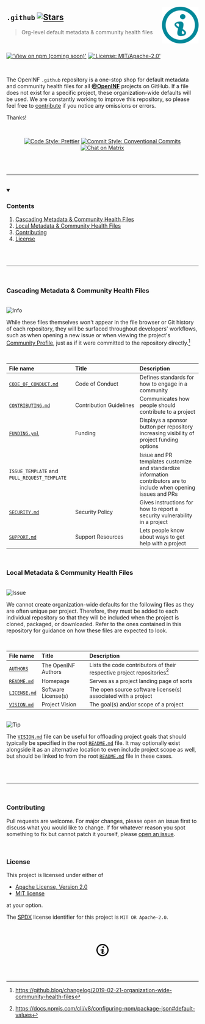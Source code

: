 <!-- markdownlint-disable-next-line line-length -->
<a href="##"><img src="https://raw.githubusercontent.com/OpenINF/openinf.github.io/live/assets/img/svg/logogram-color.svg?sanitize=true" alt="OpenINF logo" title="OpenINF" align="right" height="96" width="96" /></a>

<div align="left">

## `.github` [![Stars][stargazers-badge--shields]][stargazers-badge-url]

> Org-level default metadata & community health files

<br />

[!['View on npm (coming soon)'][npm-badge--shields]][npm-badge-url]
[!['License: MIT/Apache-2.0'][license-badge--shields]][license-badge-url]

</div>

<br />

The OpenINF `.github` repository is a one-stop shop for default metadata and
community health files for all [**@OpenINF**][] projects on GitHub. If a file
does not exist for a specific project, these organization-wide defaults will be
used. We are constantly working to improve this repository, so please feel free
to [contribute](#contributing) if you notice any omissions or errors.

Thanks!

<br />

<div align="center">

[![Code Style: Prettier][prettier-badge]][prettier-url]
[![Commit Style: Conventional Commits][conventional-commits-badge]][conventional-commits-url]
[![Chat on Matrix][matrix-badge--shields]][matrix-url]

</div>

<br /><br />

---

<br />

<details open>
<summary>

### Contents

</summary>

1. [Cascading Metadata &amp; Community Health Files](#cascading-metadata-community-health-files)
1. [Local Metadata &amp; Community Health Files](#local-metadata-community-health-files)
1. [Contributing](#contributing)
1. [License](#license)

</details>

<br /><br />

---

<br />

<section id="cascading-metadata-community-health-files">

<a name="cascading-metadata-community-health-files">

### Cascading&nbsp;Metadata&nbsp;&amp; Community&nbsp;Health&nbsp;Files

</a>

<br />

<picture>
  <source media="(prefers-color-scheme: light)" srcset="https://raw.githubusercontent.com/OpenINF/GitHub-Markdown/HEAD/blockquotes/badge/light-theme/info.svg">
  <img alt="Info" src="https://raw.githubusercontent.com/OpenINF/GitHub-Markdown/HEAD/blockquotes/badge/dark-theme/info.svg">
</picture><br>

While these files themselves won't appear in the file browser or Git history of
each repository, they will be surfaced throughout developers' workflows, such as
when opening a new issue or when viewing the project's [Community Profile][],
just as if it were committed to the repository directly.[^1]

<br /><div align="center">

| File name                                    | Title                        | Description                                                                                                          |
| :------------------------------------------- | :--------------------------- | :------------------------------------------------------------------------------------------------------------------- |
| [`CODE_OF_CONDUCT.md`][]                     | Code&nbsp;of&nbsp;Conduct    | Defines standards for how to engage in a community                                                                   |
| [`CONTRIBUTING.md`][]                        | Contribution&nbsp;Guidelines | Communicates how people should contribute to a project                                                               |
| [`FUNDING.yml`][]                            | Funding                      | Displays a sponsor button per repository increasing visibility of project funding options                            |
| `ISSUE_TEMPLATE` and `PULL_REQUEST_TEMPLATE` |                              | Issue and PR templates customize and standardize information contributors are to include when opening issues and PRs |
| [`SECURITY.md`][]                            | Security&nbsp;Policy         | Gives instructions for how to report a security vulnerability in a project                                           |
| [`SUPPORT.md`][]                             | Support&nbsp;Resources       | Lets people know about ways to get help with a project                                                               |

</div></section>

<br />

<section id="local-metadata-community-health-files">

<a name="local-metadata-community-health-files">

### Local&nbsp;Metadata&nbsp;&amp; Community&nbsp;Health&nbsp;Files

</a>

<br />

<picture>
  <source media="(prefers-color-scheme: light)" srcset="https://raw.githubusercontent.com/OpenINF/GitHub-Markdown/HEAD/blockquotes/badge/light-theme/issue.svg">
  <img alt="Issue" src="https://raw.githubusercontent.com/OpenINF/GitHub-Markdown/HEAD/blockquotes/badge/dark-theme/issue.svg">
</picture><br>

We cannot create organization-wide defaults for the following files as they are
often unique per project. Therefore, they must be added to each individual
repository so that they will be included when the project is cloned, packaged,
or downloaded. Refer to the ones contained in this repository for guidance on
how these files are expected to look.

<br /><div align="center">

| File name        | Title               | Description                                                              |
| :--------------- | :------------------ | :----------------------------------------------------------------------- |
| [`AUTHORS`][]    | The OpenINF Authors | Lists the code contributors of their respective project repositories[^2] |
| [`README.md`][]  | Homepage            | Serves as a project landing page of sorts                                |
| [`LICENSE.md`][] | Software License(s) | The open source software license(s) associated with a project            |
| [`VISION.md`][]  | Project Vision      | The goal(s) and/or scope of a project                                    |

</div><br />

<picture>
  <source media="(prefers-color-scheme: light)" srcset="https://raw.githubusercontent.com/OpenINF/GitHub-Markdown/HEAD/blockquotes/badge/light-theme/tip.svg">
  <img alt="Tip" src="https://raw.githubusercontent.com/OpenINF/GitHub-Markdown/HEAD/blockquotes/badge/dark-theme/tip.svg">
</picture><br>

The [`VISION.md`][] file can be useful for offloading project goals that should
typically be specified in the root [`README.md`][] file. It may optionally exist
alongside it as an alternative location to even include project scope as well,
but should be linked to from the root [`README.md`][] file in these cases.

</section>

<br /><br />

---

<br />

### Contributing

Pull requests are welcome. For major changes, please open an issue first to
discuss what you would like to change. If for whatever reason you spot something
to fix but cannot patch it yourself, please [open an issue][].

<br />

### License

This project is licensed under either of

- [Apache License, Version 2.0](https://www.apache.org/licenses/LICENSE-2.0)
- [MIT license](https://opensource.org/licenses/MIT)

at your option.

The [SPDX](https://spdx.dev) license identifier for this project is
`MIT OR Apache-2.0`.

<br /><br />

<div align="center">

<a title="The OpenINF website" href="https://open.inf.is" rel="author">
  <!-- markdownlint-disable-next-line line-length -->
  <img alt="The OpenINF logo" height="32px" width="32px" src="https://raw.githubusercontent.com/openinf/openinf.github.io/live/assets/img/svg/logo.svg?sanitize=true" />
</a>

</div>

<br /><br />

<!-- BEGIN LINK DEFINITIONS -->

[^1]:
    <https://github.blog/changelog/2019-02-21-organization-wide-community-health-files>

[^2]:
    <https://docs.npmjs.com/cli/v8/configuring-npm/package-json#default-values>

[`AUTHORS`]:
  https://github.com/OpenINF/.github/blob/HEAD/AUTHORS
  'List of people who have contributed code to this project'
[`CODE_OF_CONDUCT.md`]:
  https://github.com/OpenINF/.github/blob/HEAD/CODE_OF_CONDUCT.md
  'Standards for how to engage with the project community'
[`CONTRIBUTING.md`]:
  https://github.com/OpenINF/.github/blob/HEAD/CONTRIBUTING.md
  'Contribution guidelines for this project'
[`FUNDING.yml`]:
  https://github.com/OpenINF/.github/blob/HEAD/.github/FUNDING.yml
  'How to financially support maintenance/development of @OpenINF projects'
[`LICENSE.md`]:
  https://github.com/OpenINF/.github/blob/HEAD/LICENSE.md
  'The open source software license(s) associated with this project'
[`README.md`]:
  https://github.com/OpenINF/.github/blob/HEAD/README.md
  'The landing/home page of this project'
[`SECURITY.md`]:
  https://github.com/OpenINF/.github/blob/HEAD/SECURITY.md
  'Instructions on how to report security vulnerabilities for this project'
[`SUPPORT.md`]:
  https://github.com/OpenINF/.github/blob/HEAD/SUPPORT.md
  'Where to get help on this project'
[`VISION.md`]:
  https://github.com/OpenINF/.github/blob/HEAD/VISION.md
  'What the goal(s) and/or scope are of this project'
[**@OpenINF**]: https://github.com/OpenINF
[Community Profile]: https://github.com/OpenINF/.github/community
[conventional-commits-badge]:
  https://img.shields.io/badge/commit%20style-Conventional-%23fa6673?logoColor=white&logo=data:image/svg+xml;base64,PHN2ZyB4bWxucz0iaHR0cDovL3d3dy53My5vcmcvMjAwMC9zdmciIHZpZXdCb3g9IjAgMCAzMCAzMCI+PHBhdGggc3R5bGU9ImZpbGw6ICNGRkYiIGQ9Ik0xNSwyQTEzLDEzLDAsMSwxLDIsMTUsMTMsMTMsMCwwLDEsMTUsMm0wLTJBMTUsMTUsMCwxLDAsMzAsMTUsMTUsMTUsMCwwLDAsMTUsMFoiLz48L3N2Zz4K
  'Commit Style: Conventional Commits'
[conventional-commits-url]:
  https://www.conventionalcommits.org
  'Commit Style: Conventional Commits'
[license-badge--shields]:
  https://img.shields.io/badge/license-MIT%2FApache--2.0-blue.svg?logo=github
  'License: MIT/Apache 2.0'
[license-badge-url]: #license 'License: MIT/Apache 2.0'
[matrix-badge--shields]:
  https://img.shields.io/badge/matrix-join%20chat-%2346BC99?logo=matrix
  'Chat on Matrix'
[matrix-url]:
  https://matrix.to/#/#openinf-space:matrix.org
  "You're invited to talk on Matrix"
[npm-badge--shields]:
  https://img.shields.io/badge/packages-6-2a2a2a.svg?logo=npm
  'View our packages on npm'
[npm-badge-url]:
  https://www.npmjs.com/org/openinf
  "View all of OpenINF's packages published to the npm registry"
[open an issue]: https://github.com/OpenINF/.github/issues
[prettier-badge]:
  https://img.shields.io/badge/code_style-Prettier-ff69b4.svg?logo=prettier
  'Code Style: Prettier'
[prettier-url]: https://prettier.io/playground 'Code Style: Prettier'
[stargazers-badge-url]:
  https://github.com/OpenINF/.github/stargazers
  'Stargazers'
[stargazers-badge--shields]:
  https://img.shields.io/github/stars/OpenINF/.github.svg?style=social&maxAge=3600&label=Star
  'Stargazers'

<!-- END LINK DEFINITIONS -->
